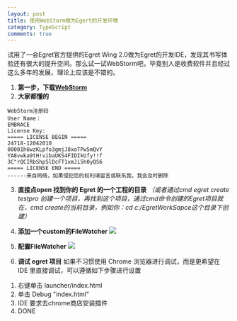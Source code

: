 ```yaml
---
layout: post
title: 使用WebStorm做为Egert的开发环境
category: TypeScript
comments: true
---
```


试用了一会Egret官方提供的Egret Wing 2.0做为Egret的开发IDE，发现其书写体验还有很大的提升空间。那么试一试WebStorm吧，毕竟别人是收费软件并且经过这么多年的发展，理论上应该是不错的。

1. **第一步，下载[WebStorm](http://www.jetbrains.com/webstorm/)**
2. **大家都懂的**

```
WebStorm注册码
User Name：
EMBRACE
License Key:
===== LICENSE BEGIN =====
24718-12042010  
00001h6wzKLpfo3gmjJ8xoTPw5mQvY  
YA8vwka9tH!vibaUKS4FIDIkUfy!!f  
3C"rQCIRbShpSlDcFT1xmJi5h0yQS6
===== LICENSE END =====
------来自网络，如果侵犯您的权利请留言或联系我，我会及时删除
```

3. **直接点open 找到你的 Egret 的一个工程的目录**
 *（或者通过cmd egret create testpro 创建一个项目，再找到这个项目，通过cmd命令创建的Egret项目就在，cmd create的当前目录，例如你：cd c:/EgretWorkSapce这个目录下创建）*

4. **添加一个custom的FileWatcher**
![](http://www.4yue.net/content/uploadfile/201505/916b1430585397.png)

5. **配置FileWatcher**
![](http://www.4yue.net/content/uploadfile/201505/825f1430586835.png)

6. **调试 egret 项目**
如果不习惯使用 Chrome 浏览器进行调试，而是更希望在 IDE 里直接调试，可以遵循如下步骤进行设置
1) 右键单击 launcher/index.html
2) 单击 Debug "index.html"
3) IDE 要求去chrome商店安装插件
4) DONE
